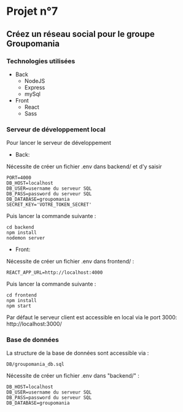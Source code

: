# Projet n°7
## Créez un réseau social pour le groupe Groupomania


### Technologies utilisées
* Back
    * NodeJS
    * Express
    * mySql
* Front
    * React 
    * Sass


### Serveur de développement local
Pour lancer le serveur de développement

* Back:

Nécessite de créer un fichier .env dans backend/ et d'y saisir 
    
    PORT=4000
    DB_HOST=localhost
    DB_USER=username du serveur SQL
    DB_PASS=password du serveur SQL
    DB_DATABASE=groupomania
    SECRET_KEY='VOTRE_TOKEN_SECRET'
    
Puis lancer la commande suivante :
     
    cd backend
    npm install
    nodemon server

* Front:

Nécessite de créer un fichier .env dans frontend/ :

    REACT_APP_URL=http://localhost:4000


Puis lancer la commande suivante :
    
    cd frontend
    npm install
    npm start

Par défaut le serveur client est accessible en local via le port 3000: http://localhost:3000/

### Base de données  

La structure de la base de données sont accessible via :
    
    DB/groupomania_db.sql

Nécessite de créer un fichier .env dans "backend/" :

    DB_HOST=localhost
    DB_USER=username du serveur SQL
    DB_PASS=password du serveur SQL
    DB_DATABASE=groupomania
